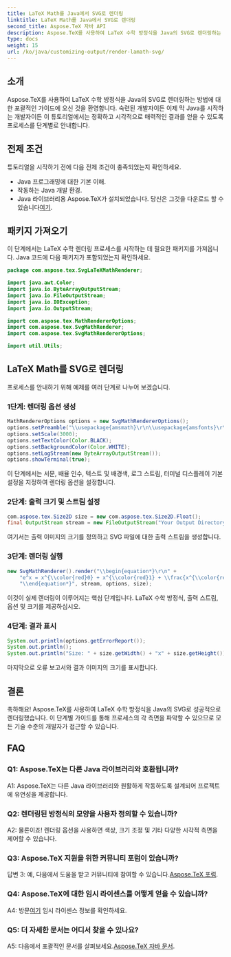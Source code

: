 ```yaml
---
title: LaTeX Math를 Java에서 SVG로 렌더링
linktitle: LaTeX Math를 Java에서 SVG로 렌더링
second_title: Aspose.TeX 자바 API
description: Aspose.TeX를 사용하여 LaTeX 수학 방정식을 Java의 SVG로 렌더링하는 방법을 알아보세요. 정확하고 시각적으로 매력적인 결과를 얻으려면 단계별 가이드를 따르십시오.
type: docs
weight: 15
url: /ko/java/customizing-output/render-lamath-svg/
---
```

## 소개

Aspose.TeX를 사용하여 LaTeX 수학 방정식을 Java의 SVG로 렌더링하는 방법에 대한 포괄적인 가이드에 오신 것을 환영합니다. 숙련된 개발자이든 이제 막 Java를 시작하는 개발자이든 이 튜토리얼에서는 정확하고 시각적으로 매력적인 결과를 얻을 수 있도록 프로세스를 단계별로 안내합니다. 

## 전제 조건

튜토리얼을 시작하기 전에 다음 전제 조건이 충족되었는지 확인하세요.

- Java 프로그래밍에 대한 기본 이해.
- 작동하는 Java 개발 환경.
-  Java 라이브러리용 Aspose.TeX가 설치되었습니다. 당신은 그것을 다운로드 할 수 있습니다[여기](https://releases.aspose.com/tex/java/).

## 패키지 가져오기

이 단계에서는 LaTeX 수학 렌더링 프로세스를 시작하는 데 필요한 패키지를 가져옵니다. Java 코드에 다음 패키지가 포함되었는지 확인하세요.

```java
package com.aspose.tex.SvgLaTeXMathRenderer;

import java.awt.Color;
import java.io.ByteArrayOutputStream;
import java.io.FileOutputStream;
import java.io.IOException;
import java.io.OutputStream;

import com.aspose.tex.MathRendererOptions;
import com.aspose.tex.SvgMathRenderer;
import com.aspose.tex.SvgMathRendererOptions;

import util.Utils;
```

## LaTeX Math를 SVG로 렌더링

프로세스를 안내하기 위해 예제를 여러 단계로 나누어 보겠습니다.

### 1단계: 렌더링 옵션 생성

```java
MathRendererOptions options = new SvgMathRendererOptions();
options.setPreamble("\\usepackage{amsmath}\r\n\\usepackage{amsfonts}\r\n\\usepackage{amssymb}\r\n\\usepackage{color}");
options.setScale(3000);
options.setTextColor(Color.BLACK);
options.setBackgroundColor(Color.WHITE);
options.setLogStream(new ByteArrayOutputStream());
options.showTerminal(true);
```

이 단계에서는 서문, 배율 인수, 텍스트 및 배경색, 로그 스트림, 터미널 디스플레이 기본 설정을 지정하여 렌더링 옵션을 설정합니다.

### 2단계: 출력 크기 및 스트림 설정

```java
com.aspose.tex.Size2D size = new com.aspose.tex.Size2D.Float();
final OutputStream stream = new FileOutputStream("Your Output Directory" + "math-formula.svg");
```

여기서는 출력 이미지의 크기를 정의하고 SVG 파일에 대한 출력 스트림을 생성합니다.

### 3단계: 렌더링 실행

```java
new SvgMathRenderer().render("\\begin{equation*}\r\n" +
    "e^x = x^{\\color{red}0} + x^{\\color{red}1} + \\frac{x^{\\color{red}2}}{2} + \\frac{x^{\\color{red}3}}{6} + \\cdots = \\sum_{n\\geq 0} \\frac{x^{\\color{red}n}}{n!}\r\n" +
    "\\end{equation*}", stream, options, size);
```

이것이 실제 렌더링이 이루어지는 핵심 단계입니다. LaTeX 수학 방정식, 출력 스트림, 옵션 및 크기를 제공하십시오.

### 4단계: 결과 표시

```java
System.out.println(options.getErrorReport());
System.out.println();
System.out.println("Size: " + size.getWidth() + "x" + size.getHeight());
```

마지막으로 오류 보고서와 결과 이미지의 크기를 표시합니다.

## 결론

축하해요! Aspose.TeX를 사용하여 LaTeX 수학 방정식을 Java의 SVG로 성공적으로 렌더링했습니다. 이 단계별 가이드를 통해 프로세스의 각 측면을 파악할 수 있으므로 모든 기술 수준의 개발자가 접근할 수 있습니다.

## FAQ

### Q1: Aspose.TeX는 다른 Java 라이브러리와 호환됩니까?

A1: Aspose.TeX는 다른 Java 라이브러리와 원활하게 작동하도록 설계되어 프로젝트에 유연성을 제공합니다.

### Q2: 렌더링된 방정식의 모양을 사용자 정의할 수 있습니까?

A2: 물론이죠! 렌더링 옵션을 사용하면 색상, 크기 조정 및 기타 다양한 시각적 측면을 제어할 수 있습니다.

### Q3: Aspose.TeX 지원을 위한 커뮤니티 포럼이 있습니까?

 답변 3: 예, 다음에서 도움을 받고 커뮤니티에 참여할 수 있습니다.[Aspose.TeX 포럼](https://forum.aspose.com/c/tex/47).

### Q4: Aspose.TeX에 대한 임시 라이센스를 어떻게 얻을 수 있습니까?

 A4: 방문[여기](https://purchase.aspose.com/temporary-license/) 임시 라이센스 정보를 확인하세요.

### Q5: 더 자세한 문서는 어디서 찾을 수 있나요?

 A5: 다음에서 포괄적인 문서를 살펴보세요.[Aspose.TeX 자바 문서](https://reference.aspose.com/tex/java/).